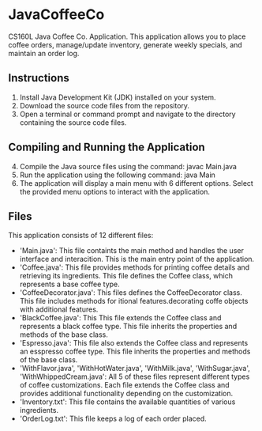 # JavaCoffeeCo
CS160L Java Coffee Co. Application. This application allows you to place coffee orders, manage/update inventory, generate weekly specials, and maintain an order log.

## Instructions
1. Install Java Development Kit (JDK) installed on your system.
2. Download the source code files from the repository.
3. Open a terminal or command prompt and navigate to the directory containing the source code files.

## Compiling and Running the Application
4. Compile the Java source files using the command: javac Main.java
5. Run the application using the following command: java Main
6. The application will display a main menu with 6 different options. Select the provided menu options to interact with the application.

## Files
This application consists of 12 different files:
- 'Main.java': This file containts the main method and handles the user interface and interacition. This is the main entry point of the application.
- 'Coffee.java': This file provides methods for printing coffee details and retrieving its ingredients. This file defines the Coffee class, which represents a base coffee type.
- 'CoffeeDecorator.java': This files defines the CoffeeDecorator class. This file includes methods for itional features.decorating coffe objects with additional features.
- 'BlackCoffee.java': This This file extends the Coffee class and represents a black coffee type. This file inherits the properties and methods of the base class.
- 'Espresso.java': This file also extends the Coffee class and represents an esspresso coffee type. This file inherits the properties and methods of the base class.
- 'WithFlavor.java', 'WithHotWater.java', 'WithMilk.java', 'WithSugar.java', 'WithWhippedCream.java': All 5 of these files represent different types of coffee customizations. Each file extends the Coffee class and provides additional functionality depending on the customization.
- 'Inventory.txt': This file contains the available quantities of various ingredients.
- 'OrderLog.txt': This file keeps a log of each order placed.

